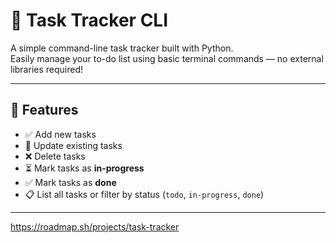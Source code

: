 # 📝 Task Tracker CLI

A simple command-line task tracker built with Python.  
Easily manage your to-do list using basic terminal commands — no external libraries required!

---

## 🚀 Features

- ✅ Add new tasks
- 📝 Update existing tasks
- ❌ Delete tasks
- ⏳ Mark tasks as **in-progress**
- ✅ Mark tasks as **done**
- 📋 List all tasks or filter by status (`todo`, `in-progress`, `done`)

---
https://roadmap.sh/projects/task-tracker
